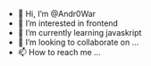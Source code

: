 - 👋 Hi, I’m @Andr0War
- 👀 I’m interested in frontend
- 🌱 I’m currently learning javaskript
- 💞️ I’m looking to collaborate on ...
- 📫 How to reach me ...

<!---
Andr0War/Andr0War is a ✨ special ✨ repository because its `README.md` (this file) appears on your GitHub profile.
You can click the Preview link to take a look at your changes.
--->
